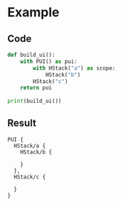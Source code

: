 # Example

## Code
``` python
def build_ui():
    with PUI() as pui:
        with HStack("a") as scope:
            HStack("b")
        HStack("c")
    return pui
    
print(build_ui())
```

## Result
```
PUI {
  HStack/a {
    HStack/b {

    }
  },
  HStack/c {

  }
}
```
